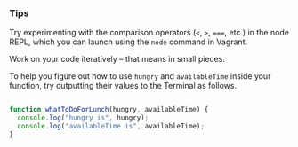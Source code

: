 ### Tips

Try experimenting with the comparison operators (`<`, `>`, `===`, etc.) in the node REPL, which you can launch using the `node` command in Vagrant.

Work on your code iteratively – that means in small pieces. 

To help you figure out how to use `hungry` and `availableTime` inside your function, try outputting their values to the Terminal as follows.

```javascript 

function whatToDoForLunch(hungry, availableTime) {
  console.log("hungry is", hungry);
  console.log("availableTime is", availableTime);
}

```